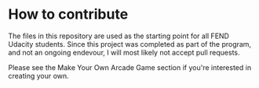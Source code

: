 # How to contribute

The files in this repository are used as the starting point for all FEND Udacity students. 
Since this project was completed as part of the program, and not an ongoing endevour, 
I will most likely not accept pull requests. 

Please see the Make Your Own Arcade Game section if you're interested in creating your own.
